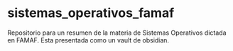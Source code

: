 # sistemas_operativos_famaf
Repositorio para un resumen de la materia de Sistemas Operativos dictada en FAMAF. Esta presentada como un vault de obsidian.

